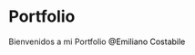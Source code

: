 # Portfolio

Bienvenidos a mi Portfolio <a 
          href="https://www.linkedin.com/in/emiliano-gabriel-costabile/"
          target="_blank"
          rel="noopener"
          style="color: #000; text-decoration: none;">@Emiliano Costabile</a>
